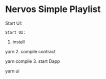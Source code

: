 # Nervos Simple Playlist

Start UI:

```
Start UI:

```
1. install  

yarn 
2. compile contract  

yarn compile
3. start Dapp  

yarn ui
```
```
